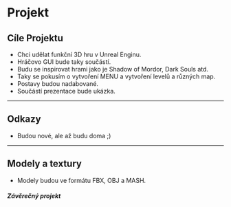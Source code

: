 # Projekt

## Cíle Projektu 
* Chci udělat funkční 3D hru v Unreal Enginu.
* Hráčovo GUI bude taky součástí.
* Budu se inspirovat hrami jako je Shadow of Mordor, Dark Souls atd.
* Taky se pokusím o vytvoření MENU a vytvoření levelů a různých map.
* Postavy budou nadabované.
* Součástí prezentace bude ukázka.
-----------------------------------------------------------
## Odkazy
* Budou nové, ale až budu doma ;)

-----------------------------------------------------------
## Modely a textury
* Modely budou ve formátu FBX, OBJ a MASH.

##### Závěrečný projekt
